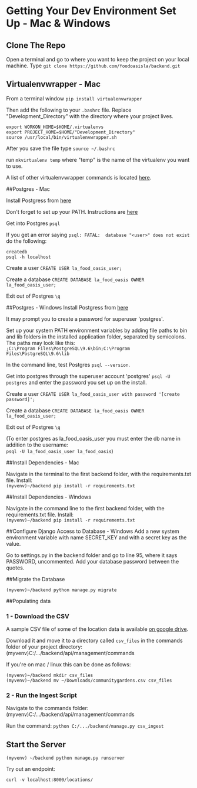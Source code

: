 # Getting Your Dev Environment Set Up - Mac & Windows

## Clone The Repo

Open a terminal and go to where you want to keep the project on your local machine.
Type `git clone https://github.com/foodoasisla/backend.git`

## Virtualenvwrapper - Mac

From a terminal window `pip install virtualenvwrapper`

Then add the following to your `.bashrc` file. Replace "Development_Directory" with the directory where your project lives.

    export WORKON_HOME=$HOME/.virtualenvs
    export PROJECT_HOME=$HOME/"Development_Directory"
    source /usr/local/bin/virtualenvwrapper.sh

After you save the file type `source ~/.bashrc`

run `mkvirtualenv temp` where "temp" is the name of the virtualenv you want to use.

A list of other virtualenvwrapper commands is located [here](http://virtualenvwrapper.readthedocs.io/en/latest/install.html).

##Postgres - Mac

Install Postgress from [here](http://postgresapp.com/)

Don't forget to set up your PATH. Instructions are [here](http://postgresapp.com/documentation/cli-tools.html)

Get into Postgres `psql`

If you get an error saying `psql: FATAL:  database "<user>" does not exist` do the following:

    createdb
    psql -h localhost

Create a user
    `CREATE USER la_food_oasis_user;`

Create a database
    `CREATE DATABASE la_food_oasis OWNER la_food_oasis_user;`

Exit out of Postgres `\q`

##Postgres - Windows
Install Postgress from [here](http://www.enterprisedb.com/products-services-training/pgdownload#windows)

It may prompt you to create a password for superuser 'postgres'.

Set up your system PATH environment variables by adding file paths to bin and lib folders in the installed application folder, separated by semicolons. The paths may look like this: </br>
`;C:\Program Files\PostgreSQL\9.6\bin;C:\Program Files\PostgreSQL\9.6\lib`

In the command line, test Postgres `psql --version`.

Get into postgres through the superuser account 'postgres' `psql -U postgres` and enter the password you set up on the install.

Create a user
    `CREATE USER la_food_oasis_user with password '[create password]';`

Create a database
    `CREATE DATABASE la_food_oasis OWNER la_food_oasis_user;`

Exit out of Postgres `\q`

(To enter postgres as la_food_oasis_user you must enter the db name in addition to the username: </br>
`psql -U la_food_oasis_user la_food_oasis`)

##Install Dependencies - Mac

Navigate in the terminal to the first backend folder, with the requirements.txt file. Install: </br>
`(myvenv)~/backend pip install -r requirements.txt`

##Install Dependencies - Windows

Navigate in the command line to the first backend folder, with the requirements.txt file. Install: </br>
`(myvenv)~/backend pip install -r requirements.txt`

##Configure Django Access to Database - Windows
Add a new system environment variable with name SECRET_KEY and with a secret key as the value.

Go to settings.py in the backend folder and go to line 95, where it says PASSWORD, uncommented. Add your database password between the quotes.

##Migrate the Database

`(myvenv)~/backend python manage.py migrate`

##Populating data

### 1 - Download the CSV

A sample CSV file of some of the location data is available [on google drive](https://drive.google.com/file/d/0B-rFXz0_Z5MMOE9ZNWxyaVh1UkE/view).

Download it and move it to a directory called `csv_files` in the commands folder of your project directory: (myvenv)C:/.../backend/api/management/commands

If you're on mac / linux this can be done as follows:

```
(myvenv)~/backend mkdir csv_files
(myvenv)~/backend mv ~/Downloads/communitygardens.csv csv_files
```

### 2 - Run the Ingest Script

Navigate to the commands folder: (myvenv)C:/.../backend/api/management/commands

Run the command: `python C:/.../backend/manage.py csv_ingest`

## Start the Server

```
(myvenv) ~/backend python manage.py runserver
```

Try out an endpoint:

```
curl -v localhost:8000/locations/
```
